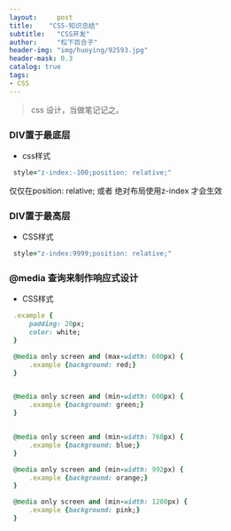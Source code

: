 ```yaml
---
layout:     post
title:    "CSS-知识总结"
subtitle:   "CSS开发"
author:     "松下百合子"
header-img: "img/huoying/92593.jpg"
header-mask: 0.3
catalog: true
tags:
- CSS
---
```


> css 设计，当做笔记记之。

### DIV置于最底层

- css样式

```ruby
 style="z-index:-100;position: relative;"
```

仅仅在position: relative; 或者 绝对布局使用z-index 才会生效

### DIV置于最高层

- CSS样式
```ruby
 style="z-index:9999;position: relative;"
```

###  @media 查询来制作响应式设计
- CSS样式

```ruby
 .example {
     padding: 20px;
     color: white;
 }

 @media only screen and (max-width: 600px) {
     .example {background: red;}
 }


 @media only screen and (min-width: 600px) {
     .example {background: green;}
 }


 @media only screen and (min-width: 768px) {
     .example {background: blue;}
 }

 @media only screen and (min-width: 992px) {
     .example {background: orange;}
 }

 @media only screen and (min-width: 1200px) {
     .example {background: pink;}
 }
```




